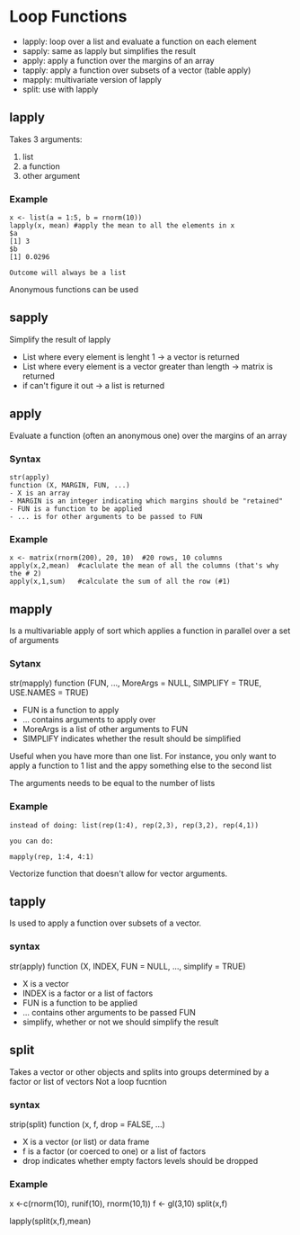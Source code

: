 # Loop Functions 

* lapply: loop over a list and evaluate a function on each element 
* sapply: same as lapply but simplifies the result 
* apply: apply a function over the margins of an array 
* tapply: apply a function over subsets of a vector (table apply)
* mapply: multivariate version of lapply 
* split: use with lapply


## lapply 
  Takes 3 arguments:
  1) list
  2) a function
  3) other argument
  
  ### Example
    x <- list(a = 1:5, b = rnorm(10))
    lapply(x, mean) #apply the mean to all the elements in x 
    $a
    [1] 3
    $b 
    [1] 0.0296
    
    Outcome will always be a list 

Anonymous functions can be used 

## sapply 
  Simplify the result of lapply 
  
  * List where every element is lenght 1 -> a vector is returned 
  * List where every element is a vector greater than length -> matrix is returned 
  * if can't figure it out -> a list is returned
  
## apply 
  Evaluate a function (often an anonymous one) over the margins of an array
  
  ### Syntax 
    str(apply) 
    function (X, MARGIN, FUN, ...)
    - X is an array
    - MARGIN is an integer indicating which margins should be "retained"
    - FUN is a function to be applied 
    - ... is for other arguments to be passed to FUN
  
  ### Example 
    x <- matrix(rnorm(200), 20, 10)  #20 rows, 10 columns
    apply(x,2,mean)  #caclulate the mean of all the columns (that's why the # 2)
    apply(x,1,sum)   #calculate the sum of all the row (#1)
    

## mapply 
Is a multivariable apply of sort which applies a function in parallel over a set of arguments

  ### Sytanx 
  str(mapply)
  function (FUN, ..., MoreArgs = NULL, SIMPLIFY = TRUE, USE.NAMES = TRUE)
  - FUN is a function to apply 
  - ... contains arguments to apply over 
  - MoreArgs is a list of other arguments to FUN 
  - SIMPLIFY indicates whether the result should be simplified
  
Useful when you have more than one list. For instance, you only want to apply a function to 1 list and the appy something else to the second list 

The arguments needs to be equal to the number of lists

  ### Example 
    instead of doing: list(rep(1:4), rep(2,3), rep(3,2), rep(4,1))
    
    you can do:
    
    mapply(rep, 1:4, 4:1)

Vectorize function that doesn't allow for vector arguments.

## tapply
  Is used to apply a function over subsets of a vector. 
  
  ### syntax
  
  str(apply) 
  function (X, INDEX, FUN = NULL, ..., simplify = TRUE)
  * X is a vector 
  * INDEX is a factor or a list of factors
  * FUN is a function to be applied 
  * ... contains other arguments to be passed FUN
  * simplify, whether or not we should simplify the result 
  
## split 
  Takes a vector or other objects and splits into groups determined by a factor or list of vectors
  Not a loop fucntion 
  
  ### syntax 
  strip(split)
  function (x, f, drop = FALSE, ...) 
  
  * X is a vector (or list) or data frame
  * f is a factor (or coerced to one) or a list of factors 
  * drop indicates whether empty factors levels should be dropped 
  
  ### Example 
  
  x <-c(rnorm(10), runif(10), rnorm(10,1))
  f <- gl(3,10)
  split(x,f)
  
  lapply(split(x,f),mean) 
  
